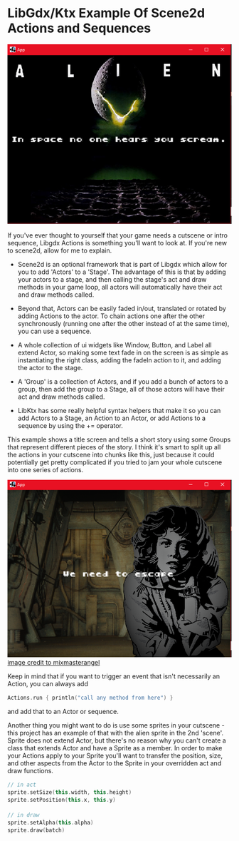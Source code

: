 # LibGdx/Ktx Example Of Scene2d Actions and Sequences

![cutscene01](.github/cutscene01.png?raw=true)

If you've ever thought to yourself that your game needs a cutscene or intro sequence, Libgdx Actions is something you'll want to look at. If you're new to scene2d, allow for me to explain.

- Scene2d is an optional framework that is part of Libgdx which allow for you to add 'Actors' to a 'Stage'. The advantage of this is that by adding your actors to a stage, and then calling the stage's act and draw methods in your game loop, all actors will automatically have their act and draw methods called.

- Beyond that, Actors can be easily faded in/out, translated or rotated by adding Actions to the actor. To chain actions one after the other synchronously (running one after the other instead of at the same time), you can use a sequence.

- A whole collection of ui widgets like Window, Button, and Label all extend Actor, so making some text fade in on the screen is as simple as instantiating the right class, adding the fadeIn action to it, and adding the actor to the stage.

- A 'Group' is a collection of Actors, and if you add a bunch of actors to a group, then add the group to a Stage, all of those actors will have their act and draw methods called.

- LibKtx has some really helpful syntax helpers that make it so you can add Actors to a Stage, an Action to an Actor, or add Actions to a sequence by using the += operator.

This example shows a title screen and tells a short story using some Groups that represent different pieces of the story. I think it's smart to split up all the actions in your cutscene into chunks like this, just because it could potentially get pretty complicated if you tried to jam your whole cutscene into one series of actions.

![cutscene02](.github/cutscene02.png?raw=true)
[image credit to mixmasterangel](https://www.deviantart.com/mixmasterangel/art/Ellen-Ripley-436035869)

Keep in mind that if you want to trigger an event that isn't necessarily an Action, you can always add 

```kotlin
Actions.run { println("call any method from here") } 
```

and add that to an Actor or sequence.

Another thing you might want to do is use some sprites in your cutscene - this project has an example of that with the alien sprite in the 2nd 'scene'. Sprite does not extend Actor, but there's no reason why you can't create a class that extends Actor and have a Sprite as a member. In order to make your Actions apply to your Sprite you'll want to transfer the position, size, and other aspects from the Actor to the Sprite in your overridden act and draw functions.

```kotlin
// in act
sprite.setSize(this.width, this.height)
sprite.setPosition(this.x, this.y)

// in draw
sprite.setAlpha(this.alpha)
sprite.draw(batch)
```
